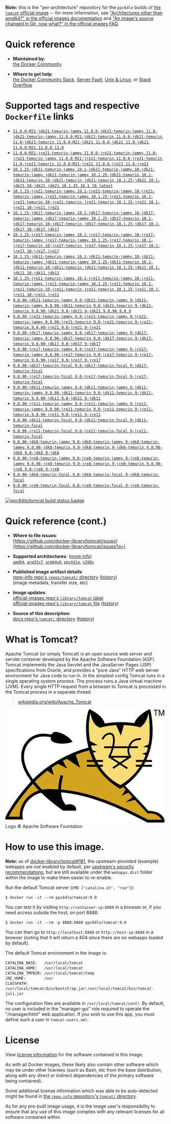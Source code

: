 <!--

********************************************************************************

WARNING:

    DO NOT EDIT "tomcat/README.md"

    IT IS AUTO-GENERATED

    (from the other files in "tomcat/" combined with a set of templates)

********************************************************************************

-->

**Note:** this is the "per-architecture" repository for the `ppc64le` builds of [the `tomcat` official image](https://hub.docker.com/_/tomcat) -- for more information, see ["Architectures other than amd64?" in the official images documentation](https://github.com/docker-library/official-images#architectures-other-than-amd64) and ["An image's source changed in Git, now what?" in the official images FAQ](https://github.com/docker-library/faq#an-images-source-changed-in-git-now-what).

# Quick reference

-	**Maintained by**:  
	[the Docker Community](https://github.com/docker-library/tomcat)

-	**Where to get help**:  
	[the Docker Community Slack](https://dockr.ly/comm-slack), [Server Fault](https://serverfault.com/help/on-topic), [Unix & Linux](https://unix.stackexchange.com/help/on-topic), or [Stack Overflow](https://stackoverflow.com/help/on-topic)

# Supported tags and respective `Dockerfile` links

-	[`11.0.0-M21-jdk21-temurin-jammy`, `11.0.0-jdk21-temurin-jammy`, `11.0-jdk21-temurin-jammy`, `11.0.0-M21-jdk21-temurin`, `11.0.0-jdk21-temurin`, `11.0-jdk21-temurin`, `11.0.0-M21-jdk21`, `11.0.0-jdk21`, `11.0-jdk21`, `11.0.0-M21`, `11.0.0`, `11.0`](https://github.com/docker-library/tomcat/blob/8e7b733a76bf1e79c0a58d2a64ed7e29f5caf17e/11.0/jdk21/temurin-jammy/Dockerfile)
-	[`11.0.0-M21-jre21-temurin-jammy`, `11.0.0-jre21-temurin-jammy`, `11.0-jre21-temurin-jammy`, `11.0.0-M21-jre21-temurin`, `11.0.0-jre21-temurin`, `11.0-jre21-temurin`, `11.0.0-M21-jre21`, `11.0.0-jre21`, `11.0-jre21`](https://github.com/docker-library/tomcat/blob/8e7b733a76bf1e79c0a58d2a64ed7e29f5caf17e/11.0/jre21/temurin-jammy/Dockerfile)
-	[`10.1.25-jdk21-temurin-jammy`, `10.1-jdk21-temurin-jammy`, `10-jdk21-temurin-jammy`, `jdk21-temurin-jammy`, `10.1.25-jdk21-temurin`, `10.1-jdk21-temurin`, `10-jdk21-temurin`, `jdk21-temurin`, `10.1.25-jdk21`, `10.1-jdk21`, `10-jdk21`, `jdk21`, `10.1.25`, `10.1`, `10`, `latest`](https://github.com/docker-library/tomcat/blob/3f32851578fdc88622b6dd24c83fef4195249c2d/10.1/jdk21/temurin-jammy/Dockerfile)
-	[`10.1.25-jre21-temurin-jammy`, `10.1-jre21-temurin-jammy`, `10-jre21-temurin-jammy`, `jre21-temurin-jammy`, `10.1.25-jre21-temurin`, `10.1-jre21-temurin`, `10-jre21-temurin`, `jre21-temurin`, `10.1.25-jre21`, `10.1-jre21`, `10-jre21`, `jre21`](https://github.com/docker-library/tomcat/blob/3f32851578fdc88622b6dd24c83fef4195249c2d/10.1/jre21/temurin-jammy/Dockerfile)
-	[`10.1.25-jdk17-temurin-jammy`, `10.1-jdk17-temurin-jammy`, `10-jdk17-temurin-jammy`, `jdk17-temurin-jammy`, `10.1.25-jdk17-temurin`, `10.1-jdk17-temurin`, `10-jdk17-temurin`, `jdk17-temurin`, `10.1.25-jdk17`, `10.1-jdk17`, `10-jdk17`, `jdk17`](https://github.com/docker-library/tomcat/blob/3f32851578fdc88622b6dd24c83fef4195249c2d/10.1/jdk17/temurin-jammy/Dockerfile)
-	[`10.1.25-jre17-temurin-jammy`, `10.1-jre17-temurin-jammy`, `10-jre17-temurin-jammy`, `jre17-temurin-jammy`, `10.1.25-jre17-temurin`, `10.1-jre17-temurin`, `10-jre17-temurin`, `jre17-temurin`, `10.1.25-jre17`, `10.1-jre17`, `10-jre17`, `jre17`](https://github.com/docker-library/tomcat/blob/3f32851578fdc88622b6dd24c83fef4195249c2d/10.1/jre17/temurin-jammy/Dockerfile)
-	[`10.1.25-jdk11-temurin-jammy`, `10.1-jdk11-temurin-jammy`, `10-jdk11-temurin-jammy`, `jdk11-temurin-jammy`, `10.1.25-jdk11-temurin`, `10.1-jdk11-temurin`, `10-jdk11-temurin`, `jdk11-temurin`, `10.1.25-jdk11`, `10.1-jdk11`, `10-jdk11`, `jdk11`](https://github.com/docker-library/tomcat/blob/3f32851578fdc88622b6dd24c83fef4195249c2d/10.1/jdk11/temurin-jammy/Dockerfile)
-	[`10.1.25-jre11-temurin-jammy`, `10.1-jre11-temurin-jammy`, `10-jre11-temurin-jammy`, `jre11-temurin-jammy`, `10.1.25-jre11-temurin`, `10.1-jre11-temurin`, `10-jre11-temurin`, `jre11-temurin`, `10.1.25-jre11`, `10.1-jre11`, `10-jre11`, `jre11`](https://github.com/docker-library/tomcat/blob/3f32851578fdc88622b6dd24c83fef4195249c2d/10.1/jre11/temurin-jammy/Dockerfile)
-	[`9.0.90-jdk21-temurin-jammy`, `9.0-jdk21-temurin-jammy`, `9-jdk21-temurin-jammy`, `9.0.90-jdk21-temurin`, `9.0-jdk21-temurin`, `9-jdk21-temurin`, `9.0.90-jdk21`, `9.0-jdk21`, `9-jdk21`, `9.0.90`, `9.0`, `9`](https://github.com/docker-library/tomcat/blob/139ed29a3847ee69219a980b34cfa31991713d38/9.0/jdk21/temurin-jammy/Dockerfile)
-	[`9.0.90-jre21-temurin-jammy`, `9.0-jre21-temurin-jammy`, `9-jre21-temurin-jammy`, `9.0.90-jre21-temurin`, `9.0-jre21-temurin`, `9-jre21-temurin`, `9.0.90-jre21`, `9.0-jre21`, `9-jre21`](https://github.com/docker-library/tomcat/blob/139ed29a3847ee69219a980b34cfa31991713d38/9.0/jre21/temurin-jammy/Dockerfile)
-	[`9.0.90-jdk17-temurin-jammy`, `9.0-jdk17-temurin-jammy`, `9-jdk17-temurin-jammy`, `9.0.90-jdk17-temurin`, `9.0-jdk17-temurin`, `9-jdk17-temurin`, `9.0.90-jdk17`, `9.0-jdk17`, `9-jdk17`](https://github.com/docker-library/tomcat/blob/139ed29a3847ee69219a980b34cfa31991713d38/9.0/jdk17/temurin-jammy/Dockerfile)
-	[`9.0.90-jre17-temurin-jammy`, `9.0-jre17-temurin-jammy`, `9-jre17-temurin-jammy`, `9.0.90-jre17-temurin`, `9.0-jre17-temurin`, `9-jre17-temurin`, `9.0.90-jre17`, `9.0-jre17`, `9-jre17`](https://github.com/docker-library/tomcat/blob/139ed29a3847ee69219a980b34cfa31991713d38/9.0/jre17/temurin-jammy/Dockerfile)
-	[`9.0.90-jdk17-temurin-focal`, `9.0-jdk17-temurin-focal`, `9-jdk17-temurin-focal`](https://github.com/docker-library/tomcat/blob/139ed29a3847ee69219a980b34cfa31991713d38/9.0/jdk17/temurin-focal/Dockerfile)
-	[`9.0.90-jre17-temurin-focal`, `9.0-jre17-temurin-focal`, `9-jre17-temurin-focal`](https://github.com/docker-library/tomcat/blob/139ed29a3847ee69219a980b34cfa31991713d38/9.0/jre17/temurin-focal/Dockerfile)
-	[`9.0.90-jdk11-temurin-jammy`, `9.0-jdk11-temurin-jammy`, `9-jdk11-temurin-jammy`, `9.0.90-jdk11-temurin`, `9.0-jdk11-temurin`, `9-jdk11-temurin`, `9.0.90-jdk11`, `9.0-jdk11`, `9-jdk11`](https://github.com/docker-library/tomcat/blob/139ed29a3847ee69219a980b34cfa31991713d38/9.0/jdk11/temurin-jammy/Dockerfile)
-	[`9.0.90-jre11-temurin-jammy`, `9.0-jre11-temurin-jammy`, `9-jre11-temurin-jammy`, `9.0.90-jre11-temurin`, `9.0-jre11-temurin`, `9-jre11-temurin`, `9.0.90-jre11`, `9.0-jre11`, `9-jre11`](https://github.com/docker-library/tomcat/blob/139ed29a3847ee69219a980b34cfa31991713d38/9.0/jre11/temurin-jammy/Dockerfile)
-	[`9.0.90-jdk11-temurin-focal`, `9.0-jdk11-temurin-focal`, `9-jdk11-temurin-focal`](https://github.com/docker-library/tomcat/blob/139ed29a3847ee69219a980b34cfa31991713d38/9.0/jdk11/temurin-focal/Dockerfile)
-	[`9.0.90-jre11-temurin-focal`, `9.0-jre11-temurin-focal`, `9-jre11-temurin-focal`](https://github.com/docker-library/tomcat/blob/139ed29a3847ee69219a980b34cfa31991713d38/9.0/jre11/temurin-focal/Dockerfile)
-	[`9.0.90-jdk8-temurin-jammy`, `9.0-jdk8-temurin-jammy`, `9-jdk8-temurin-jammy`, `9.0.90-jdk8-temurin`, `9.0-jdk8-temurin`, `9-jdk8-temurin`, `9.0.90-jdk8`, `9.0-jdk8`, `9-jdk8`](https://github.com/docker-library/tomcat/blob/139ed29a3847ee69219a980b34cfa31991713d38/9.0/jdk8/temurin-jammy/Dockerfile)
-	[`9.0.90-jre8-temurin-jammy`, `9.0-jre8-temurin-jammy`, `9-jre8-temurin-jammy`, `9.0.90-jre8-temurin`, `9.0-jre8-temurin`, `9-jre8-temurin`, `9.0.90-jre8`, `9.0-jre8`, `9-jre8`](https://github.com/docker-library/tomcat/blob/139ed29a3847ee69219a980b34cfa31991713d38/9.0/jre8/temurin-jammy/Dockerfile)
-	[`9.0.90-jdk8-temurin-focal`, `9.0-jdk8-temurin-focal`, `9-jdk8-temurin-focal`](https://github.com/docker-library/tomcat/blob/139ed29a3847ee69219a980b34cfa31991713d38/9.0/jdk8/temurin-focal/Dockerfile)
-	[`9.0.90-jre8-temurin-focal`, `9.0-jre8-temurin-focal`, `9-jre8-temurin-focal`](https://github.com/docker-library/tomcat/blob/139ed29a3847ee69219a980b34cfa31991713d38/9.0/jre8/temurin-focal/Dockerfile)

[![ppc64le/tomcat build status badge](https://img.shields.io/jenkins/s/https/doi-janky.infosiftr.net/job/multiarch/job/ppc64le/job/tomcat.svg?label=ppc64le/tomcat%20%20build%20job)](https://doi-janky.infosiftr.net/job/multiarch/job/ppc64le/job/tomcat/)

# Quick reference (cont.)

-	**Where to file issues**:  
	[https://github.com/docker-library/tomcat/issues](https://github.com/docker-library/tomcat/issues?q=)

-	**Supported architectures**: ([more info](https://github.com/docker-library/official-images#architectures-other-than-amd64))  
	[`amd64`](https://hub.docker.com/r/amd64/tomcat/), [`arm32v7`](https://hub.docker.com/r/arm32v7/tomcat/), [`arm64v8`](https://hub.docker.com/r/arm64v8/tomcat/), [`ppc64le`](https://hub.docker.com/r/ppc64le/tomcat/), [`s390x`](https://hub.docker.com/r/s390x/tomcat/)

-	**Published image artifact details**:  
	[repo-info repo's `repos/tomcat/` directory](https://github.com/docker-library/repo-info/blob/master/repos/tomcat) ([history](https://github.com/docker-library/repo-info/commits/master/repos/tomcat))  
	(image metadata, transfer size, etc)

-	**Image updates**:  
	[official-images repo's `library/tomcat` label](https://github.com/docker-library/official-images/issues?q=label%3Alibrary%2Ftomcat)  
	[official-images repo's `library/tomcat` file](https://github.com/docker-library/official-images/blob/master/library/tomcat) ([history](https://github.com/docker-library/official-images/commits/master/library/tomcat))

-	**Source of this description**:  
	[docs repo's `tomcat/` directory](https://github.com/docker-library/docs/tree/master/tomcat) ([history](https://github.com/docker-library/docs/commits/master/tomcat))

# What is Tomcat?

Apache Tomcat (or simply Tomcat) is an open source web server and servlet container developed by the Apache Software Foundation (ASF). Tomcat implements the Java Servlet and the JavaServer Pages (JSP) specifications from Oracle, and provides a "pure Java" HTTP web server environment for Java code to run in. In the simplest config Tomcat runs in a single operating system process. The process runs a Java virtual machine (JVM). Every single HTTP request from a browser to Tomcat is processed in the Tomcat process in a separate thread.

> [wikipedia.org/wiki/Apache_Tomcat](https://en.wikipedia.org/wiki/Apache_Tomcat)

![logo](https://raw.githubusercontent.com/docker-library/docs/8e31eb93a02d504d0cfe1da435aa31b377fc627d/tomcat/logo.png)Logo &copy; Apache Software Fountation

# How to use this image.

**Note:** as of [docker-library/tomcat#181](https://github.com/docker-library/tomcat/pull/181), the upstream-provided (example) webapps are *not* enabled by default, per [upstream's security recommendations](https://tomcat.apache.org/tomcat-9.0-doc/security-howto.html#Default_web_applications), but are still available under the `webapps.dist` folder within the image to make them easier to re-enable.

Run the default Tomcat server (`CMD ["catalina.sh", "run"]`):

```console
$ docker run -it --rm ppc64le/tomcat:9.0
```

You can test it by visiting `http://container-ip:8080` in a browser or, if you need access outside the host, on port 8888:

```console
$ docker run -it --rm -p 8888:8080 ppc64le/tomcat:9.0
```

You can then go to `http://localhost:8888` or `http://host-ip:8888` in a browser (noting that it will return a 404 since there are no webapps loaded by default).

The default Tomcat environment in the image is:

	CATALINA_BASE:   /usr/local/tomcat
	CATALINA_HOME:   /usr/local/tomcat
	CATALINA_TMPDIR: /usr/local/tomcat/temp
	JRE_HOME:        /usr
	CLASSPATH:       /usr/local/tomcat/bin/bootstrap.jar:/usr/local/tomcat/bin/tomcat-juli.jar

The configuration files are available in `/usr/local/tomcat/conf/`. By default, no user is included in the "manager-gui" role required to operate the "/manager/html" web application. If you wish to use this app, you must define such a user in `tomcat-users.xml`.

# License

View [license information](https://www.apache.org/licenses/LICENSE-2.0) for the software contained in this image.

As with all Docker images, these likely also contain other software which may be under other licenses (such as Bash, etc from the base distribution, along with any direct or indirect dependencies of the primary software being contained).

Some additional license information which was able to be auto-detected might be found in [the `repo-info` repository's `tomcat/` directory](https://github.com/docker-library/repo-info/tree/master/repos/tomcat).

As for any pre-built image usage, it is the image user's responsibility to ensure that any use of this image complies with any relevant licenses for all software contained within.
